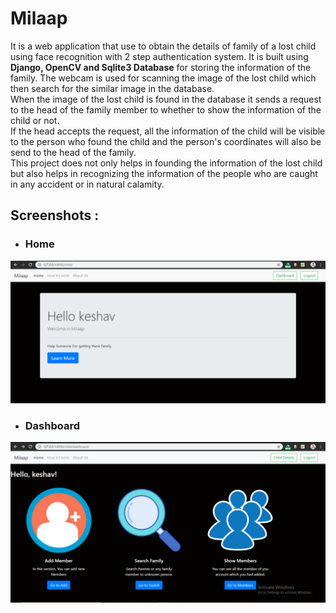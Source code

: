 # Milaap

It is a web application that use to obtain the details of family of a lost child using face recognition with 2 step authentication system.
It is built using **Django, OpenCV and Sqlite3 Database** for storing the information of the family.
The webcam is used for scanning the image of the lost child which then search for the similar image in the database.  
When the image of the lost child is found in the database it sends a request to the head of the family member to whether to show the information of the child or not.  
If the head accepts the request, all the information of the child will be visible to the person who found the child and the person's coordinates will also be send to the head of the family.  
This project does not only helps in founding the information of the lost child but also helps in recognizing the information of the people who are caught in any accident or in natural calamity.


## Screenshots :

* ### Home

![alt text](./docs/images/Home.PNG?raw=true)

* ### Dashboard

![alt text](./docs/images/dashboard.PNG?raw=true)

